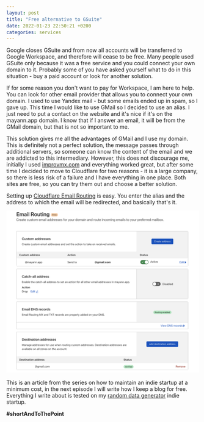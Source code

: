 ```yaml
---
layout: post
title: "Free alternative to GSuite"
date: 2022-01-23 22:50:21 +0200
categories: services
---
```


Google closes GSuite and from now all accounts will be transferred to Google Workspace, and therefore will cease to be free. Many people used GSuite only because it was a free service and you could connect your own domain to it. Probably some of you have asked yourself what to do in this situation - buy a paid account or look for another solution.

If for some reason you don't want to pay for Workspace, I am here to help. You can look for other email provider that allows you to connect your own domain. I used to use Yandex mail - but some emails ended up in spam, so I gave up. This time I would like to use GMail so I decided to use an alias. I just need to put a contact on the website and it's nice if it's on the mayann.app domain. I know that if I answer an email, it will be from the GMail domain, but that is not so important to me.

This solution gives me all the advantages of GMail and I use my domain. This is definitely not a perfect solution, the message passes through additional servers, so someone can know the content of the email and we are addicted to this intermediary. However, this does not discourage me, initially I used [improvmx.com](https://improvmx.com/) and everything worked great, but after some time I decided to move to Cloudflare for two reasons - it is a large company, so there is less risk of a failure and I have everything in one place. Both sites are free, so you can try them out and choose a better solution.

Setting up [Cloudflare Email Routing](https://developers.cloudflare.com/email-routing/enable-email-routing) is easy. You enter the alias and the address to which the email will be redirected, and basically that's it.

![Cloudflare Email Routing page screenshot](/assets/images/cloudflare_email_routing.png)

This is an article from the series on how to maintain an indie startup at a minimum cost, in the next episode I will write how I keep a blog for free. Everything I write about is tested on my [random data generator](https://mayann.app) indie startup.

**#shortAndToThePoint**
